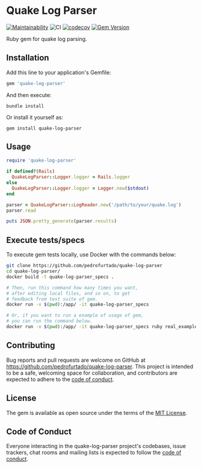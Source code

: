 # Quake Log Parser

[![Maintainability](https://api.codeclimate.com/v1/badges/8bbcb90abf1f392d7e68/maintainability)](https://codeclimate.com/github/pedrofurtado/quake-log-parser/maintainability)
![CI](https://github.com/pedrofurtado/quake-log-parser/actions/workflows/ci.yml/badge.svg)
[![codecov](https://codecov.io/gh/pedrofurtado/quake-log-parser/graph/badge.svg?token=DUC0CORI0N)](https://codecov.io/gh/pedrofurtado/quake-log-parser)
[![Gem Version](https://badge.fury.io/rb/quake-log-parser.svg)](https://badge.fury.io/rb/quake-log-parser)

Ruby gem for quake log parsing.

## Installation

Add this line to your application's Gemfile:

```ruby
gem 'quake-log-parser'
```

And then execute:

    bundle install

Or install it yourself as:

    gem install quake-log-parser

## Usage

```ruby
require 'quake-log-parser'

if defined?(Rails)
  QuakeLogParser::Logger.logger = Rails.logger
else
  QuakeLogParser::Logger.logger = Logger.new($stdout)
end

parser = QuakeLogParser::LogReader.new('/path/to/your/quake.log')
parser.read

puts JSON.pretty_generate(parser.results)
```

## Execute tests/specs

To execute gem tests locally, use Docker with the commands below:

```bash
git clone https://github.com/pedrofurtado/quake-log-parser
cd quake-log-parser/
docker build -t quake-log-parser_specs .

# Then, run this command how many times you want,
# after editing local files, and so on, to get
# feedback from test suite of gem.
docker run -v $(pwd):/app/ -it quake-log-parser_specs

# Or, if you want to run a example of usage of gem,
# you can run the command below.
docker run -v $(pwd):/app/ -it quake-log-parser_specs ruby real_example_to_run.rb
```

## Contributing

Bug reports and pull requests are welcome on GitHub at https://github.com/pedrofurtado/quake-log-parser. This project is intended to be a safe, welcoming space for collaboration, and contributors are expected to adhere to the [code of conduct](https://github.com/pedrofurtado/quake-log-parser/blob/master/CODE_OF_CONDUCT.md).

## License

The gem is available as open source under the terms of the [MIT License](https://opensource.org/licenses/MIT).

## Code of Conduct

Everyone interacting in the quake-log-parser project's codebases, issue trackers, chat rooms and mailing lists is expected to follow the [code of conduct](https://github.com/pedrofurtado/quake-log-parser/blob/master/CODE_OF_CONDUCT.md).
